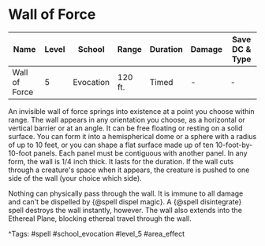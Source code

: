 # Wall of Force

| Name | Level | School | Range | Duration | Damage | Save DC & Type |
|------|-------|--------|-------|----------|--------|----------------|
| Wall of Force | 5 | Evocation | 120 ft. | Timed | - | - |

An invisible wall of force springs into existence at a point you choose within range. The wall appears in any orientation you choose, as a horizontal or vertical barrier or at an angle. It can be free floating or resting on a solid surface. You can form it into a hemispherical dome or a sphere with a radius of up to 10 feet, or you can shape a flat surface made up of ten 10-foot-by-10-foot panels. Each panel must be contiguous with another panel. In any form, the wall is 1/4 inch thick. It lasts for the duration. If the wall cuts through a creature's space when it appears, the creature is pushed to one side of the wall (your choice which side).

Nothing can physically pass through the wall. It is immune to all damage and can't be dispelled by {@spell dispel magic}. A {@spell disintegrate} spell destroys the wall instantly, however. The wall also extends into the Ethereal Plane, blocking ethereal travel through the wall.

^Tags: #spell #school_evocation #level_5 #area_effect